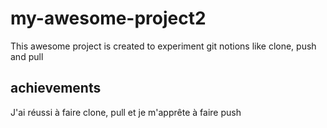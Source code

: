 # my-awesome-project2
This awesome project is created to experiment git notions like clone, push and pull

## achievements
J'ai réussi à faire clone, pull et je m'apprête à faire push
